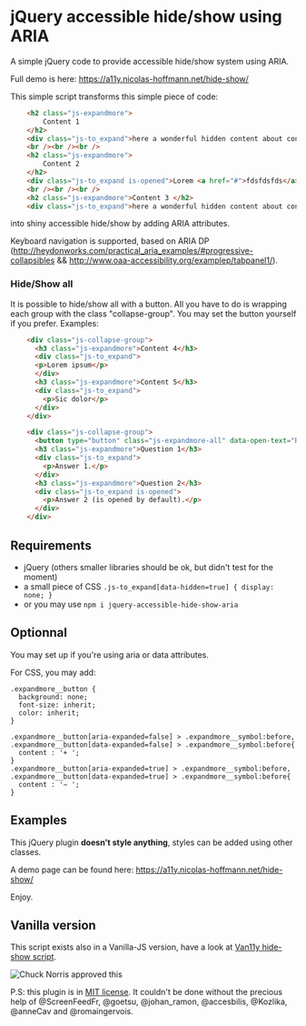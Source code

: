 jQuery accessible hide/show using ARIA
=================================

A simple jQuery code to provide accessible hide/show system using ARIA.

Full demo is here: https://a11y.nicolas-hoffmann.net/hide-show/

This simple script transforms this simple piece of code:

```html
    <h2 class="js-expandmore">
    	Content 1
    </h2> 
    <div class="js-to_expand">here a wonderful hidden content about content 1</div>
    <br /><br /><br />
    <h2 class="js-expandmore">
    	Content 2
    </h2> 
    <div class="js-to_expand is-opened">Lorem <a href="#">fdsfdsfds</a> ipsum about content 2 (opened by default)</div>
    <br /><br /><br />
    <h2 class="js-expandmore">Content 3 </h2>
    <div class="js-to_expand">here a wonderful hidden content about content 3</div>
```

into shiny accessible hide/show by adding ARIA attributes.

Keyboard navigation is supported, based on ARIA DP (http://heydonworks.com/practical_aria_examples/#progressive-collapsibles && http://www.oaa-accessibility.org/examplep/tabpanel1/).

### Hide/Show all

It is possible to hide/show all with a button. All you have to do is wrapping each group with the class "collapse-group". You may set the button yourself if you prefer. Examples:

```html
    <div class="js-collapse-group">
      <h3 class="js-expandmore">Content 4</h3>
      <div class="js-to_expand">
      <p>Lorem ipsum</p>
      </div>
      <h3 class="js-expandmore">Content 5</h3>
      <div class="js-to_expand">
        <p>Sic dolor</p>
      </div>
    </div>

    <div class="js-collapse-group">
      <button type="button" class="js-expandmore-all" data-open-text="Read all answers" data-close-text="Hide answers">Read all answers</button>
      <h3 class="js-expandmore">Question 1</h3>
      <div class="js-to_expand">
        <p>Answer 1.</p>
      </div>
      <h3 class="js-expandmore">Question 2</h3>
      <div class="js-to_expand is-opened">
        <p>Answer 2 (is opened by default).</p>
      </div>
    </div>
```

## Requirements

- jQuery (others smaller libraries should be ok, but didn't test for the moment)
- a small piece of CSS `` .js-to_expand[data-hidden=true] { display: none; } ``
- or you may use ```npm i jquery-accessible-hide-show-aria```

## Optionnal

You may set up if you're using aria or data attributes.

For CSS, you may add:

```
.expandmore__button {
  background: none;
  font-size: inherit;
  color: inherit;
}

.expandmore__button[aria-expanded=false] > .expandmore__symbol:before,
.expandmore__button[data-expanded=false] > .expandmore__symbol:before{
  content : '+ ';
}
.expandmore__button[aria-expanded=true] > .expandmore__symbol:before,
.expandmore__button[data-expanded=true] > .expandmore__symbol:before{
  content : '− ';
}
```

## Examples
 
This jQuery plugin __doesn't style anything__, styles can be added using other classes.

A demo page can be found here: https://a11y.nicolas-hoffmann.net/hide-show/

Enjoy.

## Vanilla version

This script exists also in a Vanilla-JS version, have a look at [Van11y hide-show script](https://van11y.net/accessible-hide-show/).

<img src="https://www.nicolas-hoffmann.net/bordel/chuck-norris1.jpg" alt="Chuck Norris approved this" />

P.S: this plugin is in [MIT license](https://github.com/nico3333fr/jquery-accessible-tabs-aria/blob/master/LICENSE). It couldn't be done without the precious help of @ScreenFeedFr, @goetsu, @johan_ramon, @accesbilis, @Kozlika, @anneCav and @romaingervois.

